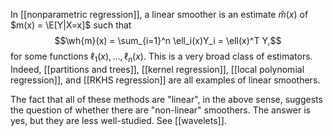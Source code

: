 In [[nonparametric regression]], a linear smoother is an estimate $\hat{m}(x)$ of $m(x) = \E[Y|X=x]$ such that 
$$\wh{m}(x) = \sum_{i=1}^n \ell_i(x)Y_i = \ell(x)^T Y,$$
for some functions $\ell_1(x),\dots,\ell_n(x)$. This is a very broad class of estimators. Indeed, [[partitions and trees]], [[kernel regression]], [[local polynomial regression]], and [[RKHS regression]] are all examples of linear smoothers. 

The fact that all of these methods are "linear", in the above sense, suggests the question of whether there are "non-linear" smoothers. The answer is yes, but they are less well-studied. See [[wavelets]]. 